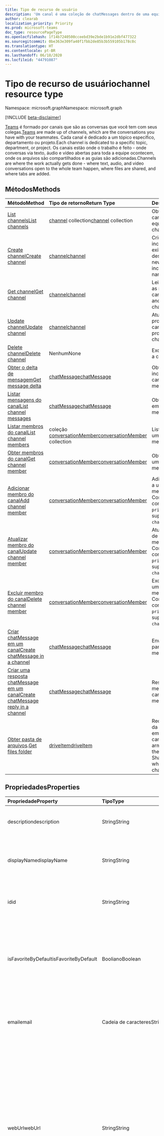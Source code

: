 ```yaml
---
title: Tipo de recurso de usuário
description: 'Um canal é uma coleção de chatMessages dentro de uma equipe. '
author: clearab
localization_priority: Priority
ms.prod: microsoft-teams
doc_type: resourcePageType
ms.openlocfilehash: 1f14b7240500cceebd39e2bde1b91e2dbf477322
ms.sourcegitcommit: 0be363e309fa40f1fbb2de85b3b559105b178c0c
ms.translationtype: HT
ms.contentlocale: pt-BR
ms.lasthandoff: 06/18/2020
ms.locfileid: "44791087"
---
```

# <a name="channel-resource-type"></a><span data-ttu-id="c67b4-103">Tipo de recurso de usuário</span><span class="sxs-lookup"><span data-stu-id="c67b4-103">channel resource type</span></span>

<span data-ttu-id="c67b4-104">Namespace: microsoft.graph</span><span class="sxs-lookup"><span data-stu-id="c67b4-104">Namespace: microsoft.graph</span></span>

[!INCLUDE [beta-disclaimer](../../includes/beta-disclaimer.md)]

<span data-ttu-id="c67b4-105">[Teams](../resources/team.md) é formado por canais que são as conversas que você tem com seus colegas.</span><span class="sxs-lookup"><span data-stu-id="c67b4-105">[Teams](../resources/team.md) are made up of channels, which are the conversations you have with your teammates.</span></span> <span data-ttu-id="c67b4-106">Cada canal é dedicado a um tópico específico, departamento ou projeto.</span><span class="sxs-lookup"><span data-stu-id="c67b4-106">Each channel is dedicated to a specific topic, department, or project.</span></span> <span data-ttu-id="c67b4-107">Os canais estão onde o trabalho é feito - onde conversas via texto, áudio e vídeo abertas para toda a equipe ocontecem, onde os arquivos são compartilhados e as guias são adicionadas.</span><span class="sxs-lookup"><span data-stu-id="c67b4-107">Channels are where the work actually gets done - where text, audio, and video conversations open to the whole team happen, where files are shared, and where tabs are added.</span></span>

## <a name="methods"></a><span data-ttu-id="c67b4-108">Métodos</span><span class="sxs-lookup"><span data-stu-id="c67b4-108">Methods</span></span>

| <span data-ttu-id="c67b4-109">Método</span><span class="sxs-lookup"><span data-stu-id="c67b4-109">Method</span></span>       | <span data-ttu-id="c67b4-110">Tipo de retorno</span><span class="sxs-lookup"><span data-stu-id="c67b4-110">Return Type</span></span>  |<span data-ttu-id="c67b4-111">Descrição</span><span class="sxs-lookup"><span data-stu-id="c67b4-111">Description</span></span>|
|:---------------|:--------|:----------|
|[<span data-ttu-id="c67b4-112">List channels</span><span class="sxs-lookup"><span data-stu-id="c67b4-112">List channels</span></span>](../api/channel-list.md) | <span data-ttu-id="c67b4-113">[channel](channel.md) collection</span><span class="sxs-lookup"><span data-stu-id="c67b4-113">[channel](channel.md) collection</span></span> | <span data-ttu-id="c67b4-114">Obtenha a lista de canais nessa equipe.</span><span class="sxs-lookup"><span data-stu-id="c67b4-114">Get the list of channels in this team.</span></span>|
|[<span data-ttu-id="c67b4-115">Create channel</span><span class="sxs-lookup"><span data-stu-id="c67b4-115">Create channel</span></span>](../api/channel-post.md) | [<span data-ttu-id="c67b4-116">channel</span><span class="sxs-lookup"><span data-stu-id="c67b4-116">channel</span></span>](channel.md) | <span data-ttu-id="c67b4-117">Crie um novo canal ao incluir o nome de exibição e a descrição.</span><span class="sxs-lookup"><span data-stu-id="c67b4-117">Create a new channel by including the display name and description.</span></span>|
|[<span data-ttu-id="c67b4-118">Get channel</span><span class="sxs-lookup"><span data-stu-id="c67b4-118">Get channel</span></span>](../api/channel-get.md) | [<span data-ttu-id="c67b4-119">channel</span><span class="sxs-lookup"><span data-stu-id="c67b4-119">channel</span></span>](channel.md) | <span data-ttu-id="c67b4-120">Leia as propriedades e as relações do canal.</span><span class="sxs-lookup"><span data-stu-id="c67b4-120">Read properties and relationships of the channel.</span></span>|
|[<span data-ttu-id="c67b4-121">Update channel</span><span class="sxs-lookup"><span data-stu-id="c67b4-121">Update channel</span></span>](../api/channel-patch.md) | [<span data-ttu-id="c67b4-122">channel</span><span class="sxs-lookup"><span data-stu-id="c67b4-122">channel</span></span>](channel.md) | <span data-ttu-id="c67b4-123">Atualize as propriedades do canal.</span><span class="sxs-lookup"><span data-stu-id="c67b4-123">Update properties of the channel.</span></span>|
|[<span data-ttu-id="c67b4-124">Delete channel</span><span class="sxs-lookup"><span data-stu-id="c67b4-124">Delete channel</span></span>](../api/channel-delete.md) | <span data-ttu-id="c67b4-125">Nenhum</span><span class="sxs-lookup"><span data-stu-id="c67b4-125">None</span></span> | <span data-ttu-id="c67b4-126">Exclua um canal.</span><span class="sxs-lookup"><span data-stu-id="c67b4-126">Delete a channel.</span></span>|
|[<span data-ttu-id="c67b4-127">Obter o delta de mensagem</span><span class="sxs-lookup"><span data-stu-id="c67b4-127">Get message delta</span></span>](../api/chatmessage-delta.md)  | [<span data-ttu-id="c67b4-128">chatMessage</span><span class="sxs-lookup"><span data-stu-id="c67b4-128">chatMessage</span></span>](../resources/chatmessage.md) | <span data-ttu-id="c67b4-129">Obtenha mensagens incrementais em um canal.</span><span class="sxs-lookup"><span data-stu-id="c67b4-129">Get incremental messages in a channel.</span></span> |
|[<span data-ttu-id="c67b4-130">Listar mensagens do canal</span><span class="sxs-lookup"><span data-stu-id="c67b4-130">List channel messages</span></span>](../api/channel-list-messages.md)  | [<span data-ttu-id="c67b4-131">chatMessage</span><span class="sxs-lookup"><span data-stu-id="c67b4-131">chatMessage</span></span>](../resources/chatmessage.md) | <span data-ttu-id="c67b4-132">Obtenha mensagens em um canal.</span><span class="sxs-lookup"><span data-stu-id="c67b4-132">Get messages in a channel</span></span> |
|[<span data-ttu-id="c67b4-133">Listar membros do canal</span><span class="sxs-lookup"><span data-stu-id="c67b4-133">List channel members</span></span>](../api/conversationmember-list.md)| <span data-ttu-id="c67b4-134">coleção [conversationMember](conversationmember.md)</span><span class="sxs-lookup"><span data-stu-id="c67b4-134">[conversationMember](conversationmember.md) collection</span></span>| <span data-ttu-id="c67b4-135">Liste os membros de um canal.</span><span class="sxs-lookup"><span data-stu-id="c67b4-135">List the members of a channel.</span></span> |
|[<span data-ttu-id="c67b4-136">Obter membros do canal</span><span class="sxs-lookup"><span data-stu-id="c67b4-136">Get channel member</span></span>](../api/conversationmember-get.md)| [<span data-ttu-id="c67b4-137">conversationMember</span><span class="sxs-lookup"><span data-stu-id="c67b4-137">conversationMember</span></span>](conversationmember.md)| <span data-ttu-id="c67b4-138">Obter um membro de um canal.</span><span class="sxs-lookup"><span data-stu-id="c67b4-138">Get a member of a channel.</span></span> |
|[<span data-ttu-id="c67b4-139">Adicionar membro do canal</span><span class="sxs-lookup"><span data-stu-id="c67b4-139">Add channel member</span></span>](../api/conversationmember-add.md) | [<span data-ttu-id="c67b4-140">conversationMember</span><span class="sxs-lookup"><span data-stu-id="c67b4-140">conversationMember</span></span>](conversationmember.md)| <span data-ttu-id="c67b4-141">Adicionar um membro a um canal.</span><span class="sxs-lookup"><span data-stu-id="c67b4-141">Add a member to a channel.</span></span> <span data-ttu-id="c67b4-142">Compatível apenas com o `channelType` de `private`.</span><span class="sxs-lookup"><span data-stu-id="c67b4-142">Only supported for `channelType` of `private`.</span></span>|
|[<span data-ttu-id="c67b4-143">Atualizar membro do canal</span><span class="sxs-lookup"><span data-stu-id="c67b4-143">Update channel member</span></span>](../api/conversationmember-update.md) | [<span data-ttu-id="c67b4-144">conversationMember</span><span class="sxs-lookup"><span data-stu-id="c67b4-144">conversationMember</span></span>](conversationmember.md)| <span data-ttu-id="c67b4-145">Atualizar um membro de um canal.</span><span class="sxs-lookup"><span data-stu-id="c67b4-145">Update a member of a channel.</span></span> <span data-ttu-id="c67b4-146">Compatível apenas com o `channelType` de `private`.</span><span class="sxs-lookup"><span data-stu-id="c67b4-146">Only supported for `channelType` of `private`.</span></span>|
|[<span data-ttu-id="c67b4-147">Excluir membro do canal</span><span class="sxs-lookup"><span data-stu-id="c67b4-147">Delete channel member</span></span>](../api/conversationmember-delete.md) | [<span data-ttu-id="c67b4-148">conversationMember</span><span class="sxs-lookup"><span data-stu-id="c67b4-148">conversationMember</span></span>](conversationmember.md)| <span data-ttu-id="c67b4-149">Excluir um membro de um canal.</span><span class="sxs-lookup"><span data-stu-id="c67b4-149">Delete a member of a channel.</span></span> <span data-ttu-id="c67b4-150">Compatível apenas com o `channelType` de `private`.</span><span class="sxs-lookup"><span data-stu-id="c67b4-150">Only supported for `channelType` of `private`.</span></span>|
|[<span data-ttu-id="c67b4-151">Criar chatMessage em um canal</span><span class="sxs-lookup"><span data-stu-id="c67b4-151">Create chatMessage in a channel</span></span>](../api/channel-post-messages.md) | [<span data-ttu-id="c67b4-152">chatMessage</span><span class="sxs-lookup"><span data-stu-id="c67b4-152">chatMessage</span></span>](../resources/chatmessage.md) | <span data-ttu-id="c67b4-153">Envie uma mensagem para um canal.</span><span class="sxs-lookup"><span data-stu-id="c67b4-153">Send a message to a channel.</span></span> |
|[<span data-ttu-id="c67b4-154">Criar uma resposta chatMessage em um canal</span><span class="sxs-lookup"><span data-stu-id="c67b4-154">Create chatMessage reply in a channel</span></span>](../api/channel-post-messagereply.md) | [<span data-ttu-id="c67b4-155">chatMessage</span><span class="sxs-lookup"><span data-stu-id="c67b4-155">chatMessage</span></span>](../resources/chatmessage.md) | <span data-ttu-id="c67b4-156">Responda a uma mensagem em um canal.</span><span class="sxs-lookup"><span data-stu-id="c67b4-156">Reply to a message in a channel.</span></span>|
|<span data-ttu-id="c67b4-157">[Obter pasta de arquivos](../api/driveitem-get.md).</span><span class="sxs-lookup"><span data-stu-id="c67b4-157">[Get files folder](../api/driveitem-get.md)</span></span>| [<span data-ttu-id="c67b4-158">driveItem</span><span class="sxs-lookup"><span data-stu-id="c67b4-158">driveItem</span></span>](driveitem.md) | <span data-ttu-id="c67b4-159">Recupera os detalhes da pasta do SharePoint em que os arquivos do canal estão armazenados.</span><span class="sxs-lookup"><span data-stu-id="c67b4-159">Retrieves the details of the SharePoint folder where the files for the channel are stored.</span></span> |

## <a name="properties"></a><span data-ttu-id="c67b4-160">Propriedades</span><span class="sxs-lookup"><span data-stu-id="c67b4-160">Properties</span></span>

| <span data-ttu-id="c67b4-161">Propriedade</span><span class="sxs-lookup"><span data-stu-id="c67b4-161">Property</span></span>   | <span data-ttu-id="c67b4-162">Tipo</span><span class="sxs-lookup"><span data-stu-id="c67b4-162">Type</span></span> |<span data-ttu-id="c67b4-163">Descrição</span><span class="sxs-lookup"><span data-stu-id="c67b4-163">Description</span></span>|
|:---------------|:--------|:----------|
|<span data-ttu-id="c67b4-164">description</span><span class="sxs-lookup"><span data-stu-id="c67b4-164">description</span></span>|<span data-ttu-id="c67b4-165">String</span><span class="sxs-lookup"><span data-stu-id="c67b4-165">String</span></span>|<span data-ttu-id="c67b4-166">Descrição textual opcional do canal.</span><span class="sxs-lookup"><span data-stu-id="c67b4-166">Optional textual description for the channel.</span></span>|
|<span data-ttu-id="c67b4-167">displayName</span><span class="sxs-lookup"><span data-stu-id="c67b4-167">displayName</span></span>|<span data-ttu-id="c67b4-168">String</span><span class="sxs-lookup"><span data-stu-id="c67b4-168">String</span></span>|<span data-ttu-id="c67b4-169">Nome do canal como ele aparecerá ao usuário no Microsoft Teams.</span><span class="sxs-lookup"><span data-stu-id="c67b4-169">Channel name as it will appear to the user in Microsoft Teams.</span></span>|
|<span data-ttu-id="c67b4-170">id</span><span class="sxs-lookup"><span data-stu-id="c67b4-170">id</span></span>|<span data-ttu-id="c67b4-171">String</span><span class="sxs-lookup"><span data-stu-id="c67b4-171">String</span></span>|<span data-ttu-id="c67b4-172">O identificador exclusivo do canal.</span><span class="sxs-lookup"><span data-stu-id="c67b4-172">The channel's unique identifier.</span></span> <span data-ttu-id="c67b4-173">Somente leitura.</span><span class="sxs-lookup"><span data-stu-id="c67b4-173">Read-only.</span></span>|
|<span data-ttu-id="c67b4-174">isFavoriteByDefault</span><span class="sxs-lookup"><span data-stu-id="c67b4-174">isFavoriteByDefault</span></span>|<span data-ttu-id="c67b4-175">Booliano</span><span class="sxs-lookup"><span data-stu-id="c67b4-175">Boolean</span></span>|<span data-ttu-id="c67b4-176">Indica se o canal deve automaticamente ser marcado como “favorito” para todos os membros da equipe.</span><span class="sxs-lookup"><span data-stu-id="c67b4-176">Indicates whether the channel should automatically be marked 'favorite' for all members of the team.</span></span> <span data-ttu-id="c67b4-177">Padrão: `false`.</span><span class="sxs-lookup"><span data-stu-id="c67b4-177">Default: `false`.</span></span>|
|<span data-ttu-id="c67b4-178">email</span><span class="sxs-lookup"><span data-stu-id="c67b4-178">email</span></span>|<span data-ttu-id="c67b4-179">Cadeia de caracteres</span><span class="sxs-lookup"><span data-stu-id="c67b4-179">String</span></span>| <span data-ttu-id="c67b4-180">O endereço de email para enviar mensagens ao canal.</span><span class="sxs-lookup"><span data-stu-id="c67b4-180">The email address for sending messages to the channel.</span></span> <span data-ttu-id="c67b4-181">Somente leitura.</span><span class="sxs-lookup"><span data-stu-id="c67b4-181">Read-only.</span></span>|
|<span data-ttu-id="c67b4-182">webUrl</span><span class="sxs-lookup"><span data-stu-id="c67b4-182">webUrl</span></span>|<span data-ttu-id="c67b4-183">String</span><span class="sxs-lookup"><span data-stu-id="c67b4-183">String</span></span>|<span data-ttu-id="c67b4-184">Um hiperlink que navegará até o canal no Microsoft Teams.</span><span class="sxs-lookup"><span data-stu-id="c67b4-184">A hyperlink that will go to the channel in Microsoft Teams.</span></span> <span data-ttu-id="c67b4-185">Essa é a URL que você recebe ao clicar com o botão direito do mouse em um canal Microsoft Teams e selecionar Obter o link para o canal.</span><span class="sxs-lookup"><span data-stu-id="c67b4-185">This is the URL that you get when you right-click a channel in Microsoft Teams and select Get link to channel.</span></span> <span data-ttu-id="c67b4-186">Essa URL deve ser tratada como um blob opaco e não analisado.</span><span class="sxs-lookup"><span data-stu-id="c67b4-186">This URL should be treated as an opaque blob, and not parsed.</span></span> <span data-ttu-id="c67b4-187">Somente leitura.</span><span class="sxs-lookup"><span data-stu-id="c67b4-187">Read-only.</span></span>|
|<span data-ttu-id="c67b4-188">membershipType</span><span class="sxs-lookup"><span data-stu-id="c67b4-188">membershipType</span></span>|[<span data-ttu-id="c67b4-189">channelMembershipType</span><span class="sxs-lookup"><span data-stu-id="c67b4-189">channelMembershipType</span></span>](../resources/enums.md#channelmembershiptype-values)|<span data-ttu-id="c67b4-190">O tipo do canal.</span><span class="sxs-lookup"><span data-stu-id="c67b4-190">The type of the channel.</span></span> <span data-ttu-id="c67b4-191">Pode ser definido durante a criação e não pode ser alterado.</span><span class="sxs-lookup"><span data-stu-id="c67b4-191">Can be set during creation and cannot be changed.</span></span> <span data-ttu-id="c67b4-192">Padrão: standard.</span><span class="sxs-lookup"><span data-stu-id="c67b4-192">Default: standard.</span></span>|

## <a name="relationships"></a><span data-ttu-id="c67b4-193">Relações</span><span class="sxs-lookup"><span data-stu-id="c67b4-193">Relationships</span></span>

| <span data-ttu-id="c67b4-194">Relação</span><span class="sxs-lookup"><span data-stu-id="c67b4-194">Relationship</span></span> | <span data-ttu-id="c67b4-195">Tipo</span><span class="sxs-lookup"><span data-stu-id="c67b4-195">Type</span></span> |<span data-ttu-id="c67b4-196">Descrição</span><span class="sxs-lookup"><span data-stu-id="c67b4-196">Description</span></span>|
|:---------------|:--------|:----------|
|<span data-ttu-id="c67b4-197">messages</span><span class="sxs-lookup"><span data-stu-id="c67b4-197">messages</span></span>|<span data-ttu-id="c67b4-198">[chatMessage](chatmessage.md) collection</span><span class="sxs-lookup"><span data-stu-id="c67b4-198">[chatMessage](chatmessage.md) collection</span></span>|<span data-ttu-id="c67b4-199">Uma coleção de todas as mensagens do canal.</span><span class="sxs-lookup"><span data-stu-id="c67b4-199">A collection of all the messages in the channel.</span></span> <span data-ttu-id="c67b4-200">Uma propriedade de navegação.</span><span class="sxs-lookup"><span data-stu-id="c67b4-200">A navigation property.</span></span> <span data-ttu-id="c67b4-201">Anulável.</span><span class="sxs-lookup"><span data-stu-id="c67b4-201">Nullable.</span></span>|
|<span data-ttu-id="c67b4-202">guias</span><span class="sxs-lookup"><span data-stu-id="c67b4-202">tabs</span></span>|<span data-ttu-id="c67b4-203">[teamsTab](../resources/teamstab.md) collection</span><span class="sxs-lookup"><span data-stu-id="c67b4-203">[teamsTab](../resources/teamstab.md) collection</span></span>|<span data-ttu-id="c67b4-204">Uma coleção de todas as guias do canal.</span><span class="sxs-lookup"><span data-stu-id="c67b4-204">A collection of all the tabs in the channel.</span></span> <span data-ttu-id="c67b4-205">Uma propriedade de navegação.</span><span class="sxs-lookup"><span data-stu-id="c67b4-205">A navigation property.</span></span>|
|<span data-ttu-id="c67b4-206">membros</span><span class="sxs-lookup"><span data-stu-id="c67b4-206">members</span></span>|<span data-ttu-id="c67b4-207">coleção [conversationMember](conversationmember.md)</span><span class="sxs-lookup"><span data-stu-id="c67b4-207">[conversationMember](conversationmember.md) collection</span></span>|<span data-ttu-id="c67b4-208">Uma coleção de registros de associação ligados ao canal.</span><span class="sxs-lookup"><span data-stu-id="c67b4-208">A collection of membership records associated with the channel.</span></span>|
|[<span data-ttu-id="c67b4-209">filesFolder</span><span class="sxs-lookup"><span data-stu-id="c67b4-209">filesFolder</span></span>](../api/channel-get-filesfolder.md)|[<span data-ttu-id="c67b4-210">driveItem</span><span class="sxs-lookup"><span data-stu-id="c67b4-210">driveItem</span></span>](driveitem.md)|<span data-ttu-id="c67b4-211">Metadados para o local em que os arquivos do canal estão armazenados.</span><span class="sxs-lookup"><span data-stu-id="c67b4-211">Metadata for the location where the channel's files are stored.</span></span>|

## <a name="json-representation"></a><span data-ttu-id="c67b4-212">Representação JSON</span><span class="sxs-lookup"><span data-stu-id="c67b4-212">JSON representation</span></span>

<span data-ttu-id="c67b4-213">Veja a seguir uma representação JSON do recurso.</span><span class="sxs-lookup"><span data-stu-id="c67b4-213">The following is a JSON representation of the resource.</span></span>

<!-- {
  "blockType": "resource",
  "optionalProperties": [
    "messages"
  ],
  "keyProperty": "id",
  "@odata.type": "microsoft.graph.channel"
}-->

```json
{
  "description": "string",
  "displayName": "string",
  "id": "string (identifier)",
  "isFavoriteByDefault": true,
  "email": "string",
  "webUrl": "string",
  "membershipType": "channelMembershipType"
}
```

<!-- uuid: 8fcb5dbc-d5aa-4681-8e31-b001d5168d79
2015-10-25 14:57:30 UTC -->
<!--
{
  "type": "#page.annotation",
  "description": "channel resource",
  "keywords": "",
  "section": "documentation",
  "tocPath": "",
  "suppressions": []
}
-->

